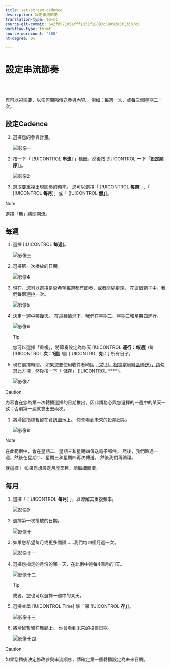 ```yaml
---
title: set-stream-cadence
description: 設定串流節奏
translation-type: tm+mt
source-git-commit: 642fd57105afff1031f18883c5809206f136b7c6
workflow-type: tm+mt
source-wordcount: '388'
ht-degree: 0%

---
```



# 設定串流節奏

<br> 

您可以視需要，以任何間隔傳送參與內容。 例如：每週一次，或每三個星期二一次。

## 設定Cadence

1. 選擇您的參與計畫。

   ![影像一](/help/sky/assets/engagement-programs/set-stream-cadence/set-stream-cadence-1.png)

1. 按一下「 [!UICONTROL **串流**] 」標籤，然後按 [!UICONTROL **一下「設定順序**]」。

   ![影像2](/help/sky/assets/engagement-programs/set-stream-cadence/set-stream-cadence-2.png)

1. 選取要重複出現節奏的頻率。 您可以選擇「 [!UICONTROL **每週**]」、「 [!UICONTROL **每月**]」或「 [!UICONTROL **無」**]。

>[!NOTE]
>
>選擇「無」將關閉流。

## 每週

1. 選擇 [!UICONTROL **每週**]。

   ![影像三](/help/sky/assets/engagement-programs/set-stream-cadence/set-stream-cadence-3.png)

1. 選擇第一次播放的日期。

   ![影像4](/help/sky/assets/engagement-programs/set-stream-cadence/set-stream-cadence-4.png)

1. 現在，您可以選擇是否希望每週都有節奏，或者間隔更遠。 在這個例子中，我們每兩週挑一次。

   ![影像5](/help/sky/assets/engagement-programs/set-stream-cadence/set-stream-cadence-5.png)

1. 決定一週中哪幾天。 在這種情況下，我們在星期二、星期三和星期四進行。

   ![影像6](/help/sky/assets/engagement-programs/set-stream-cadence/set-stream-cadence-6.png)

   >[!TIP]
   >
   >您可以選擇「重複」，將節奏設定為每天 [!UICONTROL **運行：每週**] /每 [!UICONTROL **次：1週**] /開 [!UICONTROL **始：**] 所有日子。

1. 現在選擇時間。 如果您要使用收件者時區 [（亦即，根據當地時區傳送），請勾選此方塊，然後按一下「](https://docs.marketo.com/display/DOCS/Schedule+Engagement+Programs+with+Recipient+Time+Zone) 儲存」 [!UICONTROL ****]。

   ![影像7](/help/sky/assets/engagement-programs/set-stream-cadence/set-stream-cadence-7.png)

>[!CAUTION]
>
>內容會在您為第一次轉播選擇的日期推出，因此請務必與您選擇的一週中的某天一致；否則第一週就會出去兩次。

1. 將滑鼠指標暫留在資訊圖示上。 你會看到未來的投票日期。

   ![影像8](/help/sky/assets/engagement-programs/set-stream-cadence/set-stream-cadence-8.png)

>[!NOTE]
>
>在此範例中，會在星期二、星期三和星期四傳送電子郵件。 然後，我們略過一週，然後在星期二、星期三和星期四再次傳送。 然後我們再循環。

就這樣！ 如果您想設定月度節目，請繼續閱讀。

## 每月

1. 選擇「 [!UICONTROL **每月**] 」，以瞭解其重複頻率。

   ![影像9](/help/sky/assets/engagement-programs/set-stream-cadence/set-stream-cadence-9.png)

1. 選擇第一次播放的日期。

   ![影像十](/help/sky/assets/engagement-programs/set-stream-cadence/set-stream-cadence-10.png)

1. 如果您希望每月或更多間隔……我們每四個月選一次。

   ![影像十一](/help/sky/assets/engagement-programs/set-stream-cadence/set-stream-cadence-11.png)

1. 選擇您指定的月份的哪一天，在此例中是每4個月的1天。

   ![影像十二](/help/sky/assets/engagement-programs/set-stream-cadence/set-stream-cadence-12.png)

   >[!TIP]
   >
   >或者，您也可以選擇一週中的某天。

1. 選擇並單 [!UICONTROL Time] 擊「保 [!UICONTROL **存」**]。

   ![影像十三](/help/sky/assets/engagement-programs/set-stream-cadence/set-stream-cadence-13.png)

1. 將滑鼠暫留在舞廳上。 你會看到未來的投票日期。

   ![影像十四](/help/sky/assets/engagement-programs/set-stream-cadence/set-stream-cadence-14.png)

>[!CAUTION]
>
>如果您稍後決定修改參與串流順序，請確定第一個轉播設定為未來日期。
